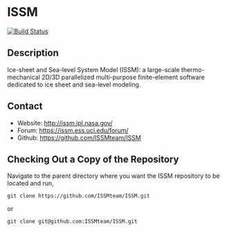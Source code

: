 # ISSM
[![Build Status](https://github.com/ISSMteam/ISSM/workflows/CI/badge.svg)](https://github.com/ISSMteam/ISSM/actions)
## Description
Ice-sheet and Sea-level System Model (ISSM): a large-scale thermo-mechanical 2D/3D parallelized multi-purpose finite-element software dedicated to ice sheet and sea-level modeling.

## Contact
 - Website: http://issm.jpl.nasa.gov/
 - Forum:   https://issm.ess.uci.edu/forum/
 - Github:  https://github.com/ISSMteam/ISSM

## Checking Out a Copy of the Repository
Navigate to the parent directory where you want the ISSM repository to be located and run,
```
git clone https://github.com/ISSMteam/ISSM.git
```
or
```
git clone git@github.com:ISSMteam/ISSM.git
```
